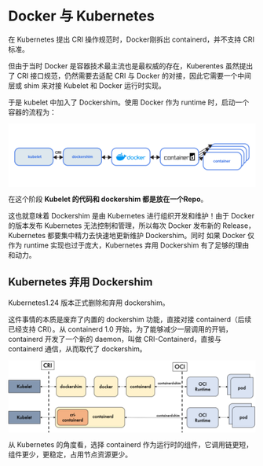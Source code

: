 # Docker 与 Kubernetes

在 Kubernetes 提出 CRI 操作规范时，Docker刚拆出 containerd，并不支持 CRI 标准。

但由于当时 Docker 是容器技术最主流也是最权威的存在，Kuberentes 虽然提出了 CRI 接口规范，仍然需要去适配 CRI 与 Docker 的对接，因此它需要一个中间层或 shim 来对接 Kubelet 和 Docker 运行时实现。

于是 kubelet 中加入了 Dockershim。使用 Docker 作为 runtime 时，启动一个容器的流程为：

<div  align="center">
	<img src="../assets/dockershim.png" width = "600"  align=center />
</div>


在这个阶段 **Kubelet 的代码和 dockershim 都是放在一个Repo**。

这也就意味着 Dockershim 是由 Kubernetes 进行组织开发和维护！由于 Docker 的版本发布 Kubernetes 无法控制和管理，所以每次 Docker 发布新的 Release，Kubernetes 都要集中精力去快速地更新维护 Dockershim。同时 如果 Docker 仅作为 runtime 实现也过于庞大，Kubernetes 弃用 Dockershim 有了足够的理由和动力。

## Kubernetes 弃用 Dockershim

Kubernetes1.24 版本正式删除和弃用 dockershim。

这件事情的本质是废弃了内置的 dockershim 功能，直接对接 containerd（后续已经支持 CRI）。从 containerd 1.0 开始，为了能够减少一层调用的开销，containerd 开发了一个新的 daemon，叫做 CRI-Containerd，直接与 containerd 通信，从而取代了 dockershim。

<div  align="center">
	<img src="../assets/kubelet-cri.png" width = "550"  align=center />
</div>

从 Kubernetes 的角度看，选择 containerd 作为运行时的组件，它调用链更短，组件更少，更稳定，占用节点资源更少。